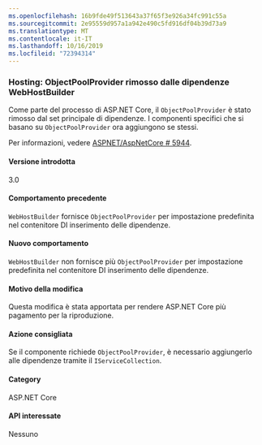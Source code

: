 ```yaml
---
ms.openlocfilehash: 16b9fde49f513643a37f65f3e926a34fc991c55a
ms.sourcegitcommit: 2e95559d957a1a942e490c5fd916df04b39d73a9
ms.translationtype: MT
ms.contentlocale: it-IT
ms.lasthandoff: 10/16/2019
ms.locfileid: "72394314"
---
```

### <a name="hosting-objectpoolprovider-removed-from-webhostbuilder-dependencies"></a>Hosting: ObjectPoolProvider rimosso dalle dipendenze WebHostBuilder

Come parte del processo di ASP.NET Core, il `ObjectPoolProvider` è stato rimosso dal set principale di dipendenze. I componenti specifici che si basano su `ObjectPoolProvider` ora aggiungono se stessi.

Per informazioni, vedere [ASPNET/AspNetCore # 5944](https://github.com/aspnet/AspNetCore/issues/5944).

#### <a name="version-introduced"></a>Versione introdotta

3.0

#### <a name="old-behavior"></a>Comportamento precedente

`WebHostBuilder` fornisce `ObjectPoolProvider` per impostazione predefinita nel contenitore DI inserimento delle dipendenze.

#### <a name="new-behavior"></a>Nuovo comportamento

`WebHostBuilder` non fornisce più `ObjectPoolProvider` per impostazione predefinita nel contenitore DI inserimento delle dipendenze.

#### <a name="reason-for-change"></a>Motivo della modifica

Questa modifica è stata apportata per rendere ASP.NET Core più pagamento per la riproduzione.

#### <a name="recommended-action"></a>Azione consigliata

Se il componente richiede `ObjectPoolProvider`, è necessario aggiungerlo alle dipendenze tramite il `IServiceCollection`.

#### <a name="category"></a>Category

ASP.NET Core

#### <a name="affected-apis"></a>API interessate

Nessuno

<!-- 

#### Affected APIs

Not detectable via API analysis

-->
